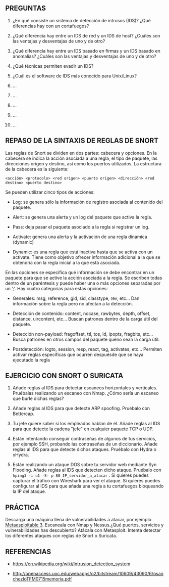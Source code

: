 PREGUNTAS
---------

 01. ¿En qué consiste un sistema de detección de intrusos (IDS)? ¿Qué diferencias hay con un cortafuegos?

 02. ¿Qué diferencia hay entre un IDS de red y un IDS de host? ¿Cuáles son las ventajas y desventajas de uno y de otro?

 03. ¿Qué diferencia hay entre un IDS basado en firmas y un IDS basado en anomalías? ¿Cuáles son las ventajas y desventajas de uno y de otro?

 04. ¿Qué técnicas permiten evadir un IDS?

 05. ¿Cuál es el software de IDS más conocido para Unix/Linux?

 06. ...

 07. ...

 08. ...

 09. ...

 10. ...





REPASO DE LA SINTAXIS DE REGLAS DE SNORT
----------------------------------------

Las reglas de Snort se dividen en dos partes: cabecera y opciones. En la cabecera se indica la acción asociada a una regla, el tipo de paquete, las direcciones origen y destino, así como los puertos utilizados. La estructura de la cabecera es la siguiente:

    <acción> <protocolo> <red origen> <puerto origen> <dirección> <red destino> <puerto destino>

Se pueden utilizar cinco tipos de acciones:

  - Log: se genera sólo la información de registro asociada al contenido del paquete.

  - Alert: se genera una alerta y un log del paquete que activa la regla.

  - Pass: deja pasar el paquete asociado a la regla si registrar un log.

  - Activate: genera una alerta y la activación de una regla dinámica (dynamic)

  - Dynamic: es una regla que está inactiva hasta que se activa con un activate. Tiene como objetivo ofrecer información adicional a la que se obtendría con la regla inicial a la que está asociada.

En las opciones se especifica qué información se debe encontrar en un paquete para que se active la acción asociada a la regla. Se escriben todas dentro de un paréntesis y puede haber una o más opciones separadas por un ’;’. Hay cuatro categorías para estas opciones:

  - Generales: msg, reference, gid, sid, classtype, rev, etc... Dan información sobre la regla pero no afectan a la detección.

  - Detección de contenido: content, nocase, rawbytes, depth, offset, distance, uircontent, etc... Buscan patrones dentro de la carga útil del paquete.

  - Detección non-payload: fragoffset, ttl, tos, id, ipopts, fragbits, etc... Busca patrones en otros campos del paquete queno sean la carga útil.

  - Postdetección: logto, session, resp, react, tag, activates, etc... Permiten activar reglas específicas que ocurren despuésde que se haya ejecutado la regla





EJERCICIO CON SNORT O SURICATA
------------------------------

 01. Añade reglas al IDS para detectar escaneos horizontales y verticales. Pruébalas realizando un escaneo con Nmap. ¿Cómo sería un escaneo que burle dichas reglas?

 02. Añade reglas al IDS para que detecte ARP spoofing. Pruébalo con Bettercap.

 03. Tu jefe quiere saber si los empleados hablan de él. Añade reglas al IDS para que detecte la cadena "jefe" en cualquier paquete TCP o UDP.

 04. Están intentando conseguir contraseñas de algunos de tus servicios, por ejemplo SSH, probando las contraseñas de un diccionario. Añade reglas al IDS para que detecte dichos ataques. Pruébalo con Hydra o xHydra.

 05. Están realizando un ataque DOS sobre tu servidor web mediante Syn Flooding. Añade reglas al IDS que detecten dicho ataque. Pruébalo con `hping3 -i u1 -S- p 80 IP_servidor_a_atacar` . Si quieres puedes capturar el tráfico con Wireshark para ver el ataque. Si quieres puedes configurar al IDS para que añada una regla a tu cortafuegos bloqueando la IP del ataque.





PRÁCTICA
--------

Descarga una máquina llena de vulnerabilidades a atacar, por ejemplo [Metaesploitable 3](https://github.com/rapid7/metasploitable3). Escaneala con Nmap y Nessus.¿Qué puertos, servicios y vulnerabilidades has descubierto? Atácala con Metasploit. Intenta detectar los diferentes ataques con reglas de Snort o Suricata.





REFERENCIAS
-----------

  - <https://en.wikipedia.org/wiki/Intrusion_detection_system>

  - <http://openaccess.uoc.edu/webapps/o2/bitstream/10609/43090/6/osanchezloTFM0715memoria.pdf>
